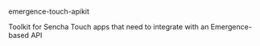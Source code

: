emergence-touch-apikit

Toolkit for Sencha Touch apps that need to integrate with an Emergence-based API

